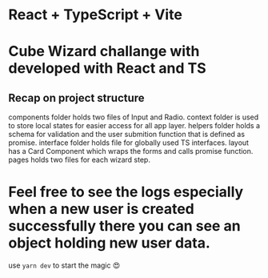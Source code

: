 # React + TypeScript + Vite

# Cube Wizard challange with developed with React and TS
## Recap on project structure
components folder holds two files of Input and Radio.
context folder is used to store local states for easier access for all app layer.
helpers folder holds a schema for validation and the user submition function that is defined as promise.
interface folder holds file for globally used TS interfaces.
layout has a Card Component which wraps the forms and calls promise function.
pages holds two files for each wizard step.

# Feel free to see the logs especially when a new user is created successfully there you can see an object holding new user data.
 use <code>yarn dev</code> to start the magic 😍


